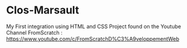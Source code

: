 # Clos-Marsault
My First integration using HTML and CSS
Project found on the Youtube Channel FromScratch : https://www.youtube.com/c/FromScratchD%C3%A9veloppementWeb
